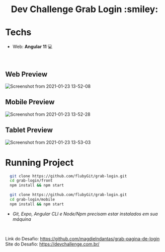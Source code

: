 <h1 align="center">Dev Challenge Grab Login :smiley:</h1> 


# Techs
  - Web: **Angular 11** :computer:
  
<br>

## Web Preview
![Screenshot from 2021-01-23 13-52-08](https://user-images.githubusercontent.com/49297012/105608566-61085600-5d82-11eb-8bf7-dbd1e34c9e43.png)

## Mobile Preview
![Screenshot from 2021-01-23 13-52-28](https://user-images.githubusercontent.com/49297012/105608590-9745d580-5d82-11eb-88fa-7a0e36cdda07.png)

## Tablet Preview
![Screenshot from 2021-01-23 13-53-03](https://user-images.githubusercontent.com/49297012/105608612-a75db500-5d82-11eb-8c49-613be1774215.png)


# Running Project

```sh
  git clone https://github.com/flubyGit/grab-login.git
  cd grab-login/front
  npm install && npm start
  
  git clone https://github.com/flubyGit/grab-login.git
  cd grab-login/mobile
  npm install && npm start
```
- *Git, Expo, Angular CLI e Node/Npm precisam estar instalados em sua máquina*

<br>


Link do Desafio: https://github.com/magdielndantas/grab-pagina-de-login
<br>
Site do Desafio: https://devchallenge.com.br/
